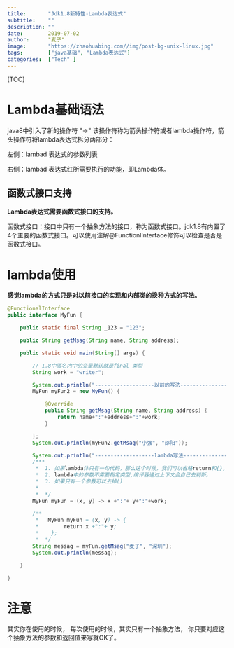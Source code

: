 ```yaml
---
title:       "Jdk1.8新特性-Lambda表达式"
subtitle:    ""
description: ""
date:        2019-07-02
author:      "麦子"
image:       "https://zhaohuabing.com//img/post-bg-unix-linux.jpg"
tags:        ["java基础", "Lambda表达式"]
categories:  ["Tech" ]
---
```


[TOC]

# Lambda基础语法

java8中引入了新的操作符 "->" 该操作符称为箭头操作符或者lambda操作符，箭头操作符将lambda表达式拆分两部分：

左侧：lambad 表达式的参数列表

右侧：lambad 表达式红所需要执行的功能，即Lambda体。



## 函数式接口支持

**Lambda表达式需要函数式接口的支持。**

函数式接口：接口中只有一个抽象方法的接口，称为函数式接口。jdk1.8有内置了4个主要的函数式接口。可以使用注解@FunctionlInterface修饰可以检查是否是函数式接口。

# lambda使用

**感觉lambda的方式只是对以前接口的实现和内部类的换种方式的写法。**

```java
@FunctionalInterface
public interface MyFun {

    public static final String _123 = "123";

	public String getMsag(String name, String address);

    public static void main(String[] args) {

        // 1.8中匿名内中的变量默认就是final 类型
        String work = "writer";

        System.out.println("-------------------以前的写法---------------------------");
        MyFun myFun2 = new MyFun() {

            @Override
            public String getMsag(String name, String address) {
                return name+":"+address+":"+work;
            }

        };
        System.out.println(myFun2.getMsag("小强", "邵阳"));

        System.out.println("-------------------lambda写法---------------------------");
        /***
         *  1. 如果lambda体只有一句代码，那么这个时候，我们可以省略return和{}, 直接这样就可以了。
         *  2. lambda中的参数不需要指定类型,编译器通过上下文会自己去判断。
         *  3. 如果只有一个参数可以去掉()
         * 
         *  */
        MyFun myFun = (x, y) -> x +":"+ y+":"+work;  

        /**
         *   MyFun myFun = (x, y) -> {
         *        return x +":"+ y;
         *    };
         *  */
        String messag = myFun.getMsag("麦子", "深圳");
        System.out.println(messag);

    }

}
```

# 注意

其实你在使用的时候， 每次使用的时候，其实只有一个抽象方法， 你只要对应这个抽象方法的参数和返回值来写就OK了。